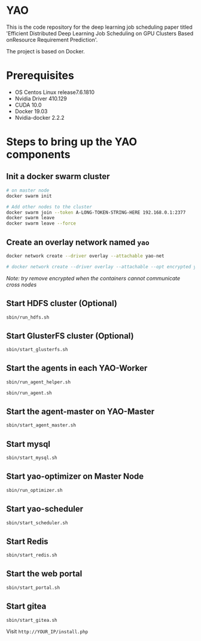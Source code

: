 # YAO
This is the code repository for the deep learning job scheduling paper titled 'Efficient Distributed Deep Learning Job Scheduling on GPU Clusters Based onResource Requirement Prediction'.

The project is based on Docker.


# Prerequisites
- OS Centos Linux release7.6.1810
- Nvidia Driver 410.129
- CUDA 10.0
- Docker 19.03
- Nvidia-docker 2.2.2
 


# Steps to bring up the YAO components


## Init a docker swarm cluster
```bash
# on master node
docker swarm init

# Add other nodes to the cluster
docker swarm join --token A-LONG-TOKEN-STRING-HERE 192.168.0.1:2377
docker swarm leave
docker swarm leave --force
```


## Create an overlay network named `yao`
```bash
docker network create --driver overlay --attachable yao-net

# docker network create --driver overlay --attachable --opt encrypted yao-net
```

*Note: try remove encrypted when the containers cannot communicate cross nodes*


## Start HDFS cluster (Optional)
```bash
sbin/run_hdfs.sh
```

## Start GlusterFS cluster (Optional)
```bash
sbin/start_glusterfs.sh
```


## Start the agents in each YAO-Worker
```bash
sbin/run_agent_helper.sh

sbin/run_agent.sh
```

## Start the agent-master on YAO-Master
```bash
sbin/start_agent_master.sh
```


## Start mysql
```bash
sbin/start_mysql.sh
```

## Start yao-optimizer on Master Node
```bash
sbin/run_optimizer.sh
```

## Start yao-scheduler
```bash
sbin/start_scheduler.sh
```

## Start Redis
```bash
sbin/start_redis.sh
```

## Start the web portal
```bash
sbin/start_portal.sh
```
## Start gitea
```bash
sbin/start_gitea.sh
```


Visit `http://YOUR_IP/install.php`

